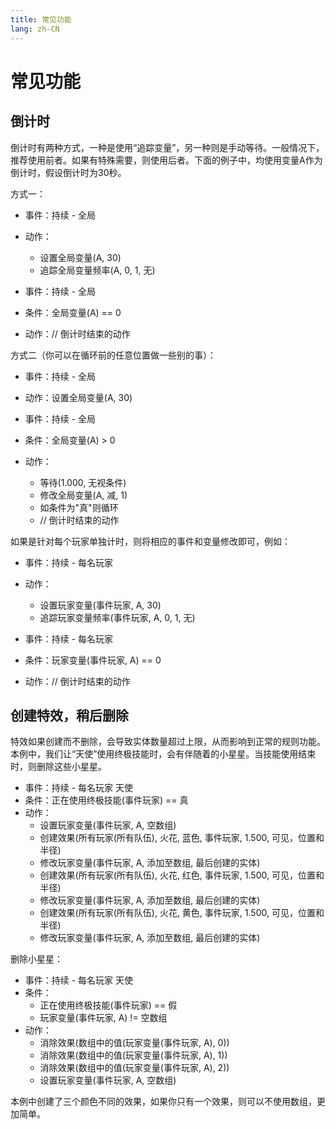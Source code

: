 ```yaml
---
title: 常见功能
lang: zh-CN
---
```


# 常见功能

## 倒计时

倒计时有两种方式，一种是使用“追踪变量”，另一种则是手动等待。一般情况下，推荐使用前者。如果有特殊需要，则使用后者。下面的例子中，均使用变量A作为倒计时，假设倒计时为30秒。

方式一：

* 事件：持续 - 全局
* 动作：
	* 设置全局变量(A, 30)
	* 追踪全局变量频率(A, 0, 1, 无)

* 事件：持续 - 全局
* 条件：全局变量(A) == 0
* 动作：// 倒计时结束的动作

方式二（你可以在循环前的任意位置做一些别的事）：

* 事件：持续 - 全局
* 动作：设置全局变量(A, 30)

* 事件：持续 - 全局
* 条件：全局变量(A) > 0
* 动作：
	* 等待(1.000, 无视条件)
	* 修改全局变量(A, 减, 1)
	* 如条件为"真"则循环
	* // 倒计时结束的动作


如果是针对每个玩家单独计时，则将相应的事件和变量修改即可，例如：

* 事件：持续 - 每名玩家
* 动作：
	* 设置玩家变量(事件玩家, A, 30)
	* 追踪玩家变量频率(事件玩家, A, 0, 1, 无)

* 事件：持续 - 每名玩家
* 条件：玩家变量(事件玩家, A) == 0
* 动作：// 倒计时结束的动作

## 创建特效，稍后删除

特效如果创建而不删除，会导致实体数量超过上限，从而影响到正常的规则功能。本例中，我们让“天使”使用终极技能时，会有伴随着的小星星。当技能使用结束时，则删除这些小星星。

* 事件：持续 - 每名玩家 天使
* 条件：正在使用终极技能(事件玩家) == 真
* 动作：
	* 设置玩家变量(事件玩家, A, 空数组)
	* 创建效果(所有玩家(所有队伍), 火花, 蓝色, 事件玩家, 1.500, 可见，位置和半径)
	* 修改玩家变量(事件玩家, A, 添加至数组, 最后创建的实体)
	* 创建效果(所有玩家(所有队伍), 火花, 红色, 事件玩家, 1.500, 可见，位置和半径)
	* 修改玩家变量(事件玩家, A, 添加至数组, 最后创建的实体)
	* 创建效果(所有玩家(所有队伍), 火花, 黄色, 事件玩家, 1.500, 可见，位置和半径)
	* 修改玩家变量(事件玩家, A, 添加至数组, 最后创建的实体)

删除小星星：
* 事件：持续 - 每名玩家 天使
* 条件：
	* 正在使用终极技能(事件玩家) == 假
	* 玩家变量(事件玩家, A) != 空数组
* 动作：
	* 消除效果(数组中的值(玩家变量(事件玩家, A), 0))
	* 消除效果(数组中的值(玩家变量(事件玩家, A), 1))
	* 消除效果(数组中的值(玩家变量(事件玩家, A), 2))
	* 设置玩家变量(事件玩家, A, 空数组)

本例中创建了三个颜色不同的效果，如果你只有一个效果，则可以不使用数组，更加简单。
